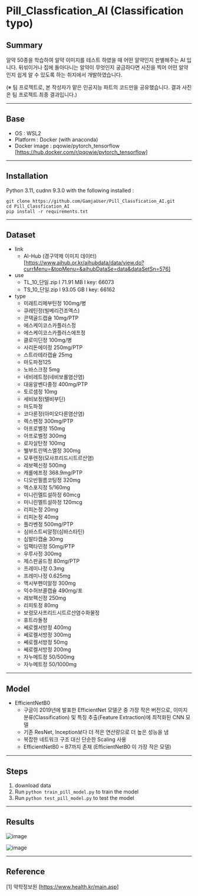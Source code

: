 # Pill_Classfication_AI (Classification typo)
## Summary
알약 50종을 학습하여 알약 이미지를 테스트 하였을 때 어떤 알약인지 판별해주는 AI 입니다. 뒤섞이거나 집에 돌아다니는 알약이 무엇인지 궁금하다면 사진을 찍어 어떤 알약인지 쉽게 알 수 있도록 하는 취지에서 개발하였습니다.

(※ 팀 프로젝트로, 본 작성자가 맡은 인공지능 파트의 코드만을 공유했습니다. 결과 사진은 팀 프로젝트 최종 결과입니다.)
___
## Base
* OS : WSL2
* Platform : Docker (with anaconda)
* Docker image : pqowie/pytorch_tensorflow [https://hub.docker.com/r/pqowie/pytorch_tensorflow]
___
## Installation
Python 3.11, cudnn 9.3.0 with the following installed :
```
git clone https://github.com/GamjaUser/Pill_Classfication_AI.git
cd Pill_Classfication_AI
pip install -r requirements.txt
```
___
## Dataset
* link
  * AI-Hub (경구약제 이미지 데이터) [https://www.aihub.or.kr/aihubdata/data/view.do?currMenu=&topMenu=&aihubDataSe=data&dataSetSn=576]
* use
  * TL_10_단일.zip l 71.91 MB l key: 66073
  * TS_10_단일.zip l 93.05 GB l key: 66162
* type
  * 미래트리메부틴정 100mg/병
  * 큐레틴정(빌베리건조엑스)
  * 콘택골드캡슐 10mg/PTP
  * 에스케이코스카플러스정
  * 에스케이코스카플러스에프정
  * 클로미딘정 100mg/병
  * 사리돈에이정 250mg/PTP
  * 스트라테라캡슐 25mg
  * 마도파정125
  * 노바스크정 5mg
  * 네비레트정(네비보롤염산염)
  * 대웅알벤다졸정 400mg/PTP
  * 토르셈정 10mg
  * 세비보정(텔비부딘)
  * 마도파정
  * 코다론정(아미오다론염산염)
  * 렉스펜정 300mg/PTP
  * 아프로벨정 150mg
  * 아프로벨정 300mg
  * 로자살탄정 100mg
  * 웰부트린엑스엘정 300mg
  * 모푸렌정(모사프리드시트르산염)
  * 레보펙신정 500mg
  * 캐롤에프정 368.9mg/PTP
  * 디오반필름코팅정 320mg
  * 엑스포지정 5/160mg
  * 미니린멜트설하정 60mcg
  * 미니린멜트설하정 120mcg
  * 리피논정 20mg
  * 리피논정 40mg
  * 플라벤정 500mg/PTP
  * 심바스트씨알정(심바스타틴)
  * 심발타캡슐 30mg
  * 임팩타민정 50mg/PTP
  * 우루사정 300mg
  * 제스판골드정 80mg/PTP
  * 프레미나정 0.3mg
  * 프레미나정 0.625mg
  * 맥시부펜이알정 300mg
  * 익수허브콜캡슐 490mg/포
  * 레보펙신정 250mg
  * 리피토정 80mg
  * 보령모사프리드시트르산염수화물정
  * 휴트라돌정
  * 쎄로켈서방정 400mg
  * 쎄로켈서방정 300mg
  * 쎄로켈서방정 50mg
  * 쎄로켈서방정 200mg
  * 자누메트정 50/500mg
  * 자누메트정 50/1000mg
___
## Model
* EfficientNetB0
  * 구글이 2019년에 발표한 EfficientNet 모델군 중 가장 작은 버전으로, 이미지 분류(Classification) 및 특징 추출(Feature Extraction)에 최적화된 CNN 모델
  * 기존 ResNet, Inception보다 더 적은 연산량으로 더 높은 성능을 냄
  * 복잡한 네트워크 구조 대신 단순한 Scaling 사용
  * EfficientNetB0 ~ B7까지 존재 (EfficientNetB0 이 가장 작은 모델)
___
## Steps
1. download data
2. Run ```python train_pill_model.py``` to train the model
3. Run ```python test_pill_model.py``` to test the model
___
## Results
![image](https://github.com/user-attachments/assets/acc04ec6-c626-43ab-8e78-2a91393d551a)

![image](https://github.com/user-attachments/assets/1db9d60b-1828-4f46-8444-d6ac22b2edcd)

___
## Reference
[1] 약학정보원 [https://www.health.kr/main.asp]

